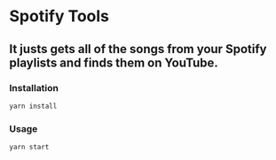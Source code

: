 # Spotify Tools

## It justs gets all of the songs from your Spotify playlists and finds them on YouTube.

### Installation

```bash
yarn install
```

### Usage

```bash
yarn start
```